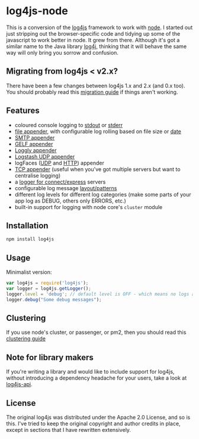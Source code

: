 # log4js-node

This is a conversion of the [log4js](https://github.com/stritti/log4js)
framework to work with [node](http://nodejs.org). I started out just stripping out the browser-specific code and tidying up some of the javascript to work better in node. It grew from there. Although it's got a similar name to the Java library [log4j](https://logging.apache.org/log4j/2.x/), thinking that it will behave the same way will only bring you sorrow and confusion.

## Migrating from log4js < v2.x?

There have been a few changes between log4js 1.x and 2.x (and 0.x too). You should probably read this [migration guide](migration-guide.md) if things aren't working.

## Features

* coloured console logging to [stdout](stdout.md) or [stderr](stderr.md)
* [file appender](file.md), with configurable log rolling based on file size or [date](dateFile.md)
* [SMTP appender](smtp.md)
* [GELF appender](https://github.com/log4js-node/gelf)
* [Loggly appender](loggly.md)
* [Logstash UDP appender](logstashUDP.md)
* logFaces ([UDP](logFaces-UDP.md) and [HTTP](logFaces-HTTP.md)) appender
* [TCP appender](tcp.md) (useful when you've got multiple servers but want to centralise logging)
* a [logger for connect/express](connect-logger.md) servers
* configurable log message [layout/patterns](layouts.md)
* different log levels for different log categories (make some parts of your app log as DEBUG, others only ERRORS, etc.)
* built-in support for logging with node core's `cluster` module

## Installation

```bash
npm install log4js
```

## Usage

Minimalist version:
```javascript
var log4js = require('log4js');
var logger = log4js.getLogger();
logger.level = 'debug'; // default level is OFF - which means no logs at all.
logger.debug("Some debug messages");
```

## Clustering
If you use node's cluster, or passenger, or pm2, then you should read this [clustering guide](clustering.md)

## Note for library makers

If you're writing a library and would like to include support for log4js, without introducing a dependency headache for your users, take a look at [log4js-api](https://github.com/log4js-node/log4js-api).

## License

The original log4js was distributed under the Apache 2.0 License, and so is this. I've tried to
keep the original copyright and author credits in place, except in sections that I have rewritten
extensively.

